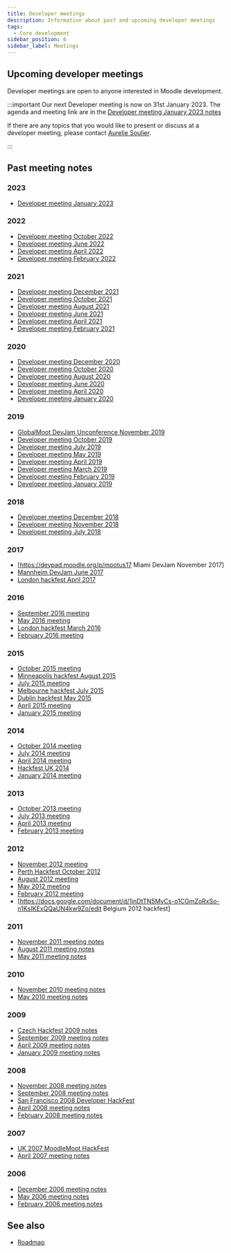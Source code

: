 ```yaml
---
title: Developer meetings
description: Information about past and upcoming developer meetings
tags:
  - Core development
sidebar_position: 6
sidebar_label: Meetings
---
```


## Upcoming developer meetings

Developer meetings are open to anyone interested in Moodle development.

:::important
Our next Developer meeting is now on 31st January 2023.
The agenda and meeting link are in the [Developer meeting January 2023 notes](./202301.md)

If there are any topics that you would like to present or discuss at a developer meeting, please contact [Aurelie Soulier](https://moodle.org/user/profile.php?id=5177207).

:::

## Past meeting notes

### 2023
- [Developer meeting January 2023](./202301.md)

### 2022
- [Developer meeting October 2022](./202210.md)
- [Developer meeting June 2022](./202206.md)
- [Developer meeting April 2022](./202204.md)
- [Developer meeting February 2022](./202202.md)

### 2021

- [Developer meeting December 2021](https://docs.moodle.org/dev/Developer_meeting_December_2021)
- [Developer meeting October 2021](https://docs.moodle.org/dev/Developer_meeting_October_2021)
- [Developer meeting August 2021](https://docs.moodle.org/dev/Developer_meeting_August_2021)
- [Developer meeting June 2021](https://docs.moodle.org/dev/Developer_meeting_June_2021)
- [Developer meeting April 2021](https://docs.moodle.org/dev/Developer_meeting_April_2021)
- [Developer meeting February 2021](https://docs.moodle.org/dev/Developer_meeting_February_2021)

### 2020

- [Developer meeting December 2020](https://docs.moodle.org/dev/Developer_meeting_December_2020)
- [Developer meeting October 2020](https://docs.moodle.org/dev/Developer_meeting_October_2020)
- [Developer meeting August 2020](https://docs.moodle.org/dev/Developer_meeting_August_2020)
- [Developer meeting June 2020](https://docs.moodle.org/dev/Developer_meeting_June_2020)
- [Developer meeting April 2020](https://docs.moodle.org/dev/Developer_meeting_April_2020)
- [Developer meeting January 2020](https://docs.moodle.org/dev/Developer_meeting_January_2020)

### 2019

- [GlobalMoot DevJam Unconference November 2019](https://docs.moodle.org/dev/GlobalMoot_DevJam_Unconference_November_2019)
- [Developer meeting October 2019](https://docs.moodle.org/dev/Developer_meeting_October_2019)
- [Developer meeting July 2019](https://docs.moodle.org/dev/Developer_meeting_July_2019)
- [Developer meeting May 2019](https://docs.moodle.org/dev/Developer_meeting_May_2019)
- [Developer meeting April 2019](https://docs.moodle.org/dev/Developer_meeting_April_2019)
- [Developer meeting March 2019](https://docs.moodle.org/dev/Developer_meeting_March_2019)
- [Developer meeting February 2019](https://docs.moodle.org/dev/Developer_meeting_February_2019)
- [Developer meeting January 2019](https://docs.moodle.org/dev/Developer_meeting_January_2019)

### 2018

- [Developer meeting December 2018](https://docs.moodle.org/dev/Developer_meeting_December_2018)
- [Developer meeting November 2018](https://docs.moodle.org/dev/Developer_meeting_November_2018)
- [Developer meeting July 2018](https://docs.moodle.org/dev/Developer_meeting_July_2018)

### 2017

- [https://devpad.moodle.org/p/mootus17 Miami DevJam November 2017]
- [Mannheim DevJam June 2017](https://docs.moodle.org/dev/Mannheim_DevJam_June_2017)
- [London hackfest April 2017](https://docs.moodle.org/dev/London_hackfest_April_2017)

### 2016

- [September 2016 meeting](https://docs.moodle.org/dev/Developer_meeting_September_2016)
- [May 2016 meeting](https://docs.moodle.org/dev/Developer_meeting_May_2016)
- [London hackfest March 2016](https://docs.moodle.org/dev/London_hackfest_March_2016)
- [February 2016 meeting](https://docs.moodle.org/dev/Developer_meeting_February_2016)

### 2015

- [October 2015 meeting](https://docs.moodle.org/dev/Developer_meeting_October_2015)
- [Minneapolis hackfest August 2015](https://docs.moodle.org/dev/Minneapolis_hackfest_August_2015)
- [July 2015 meeting](https://docs.moodle.org/dev/Developer_meeting_July_2015)
- [Melbourne hackfest July 2015](https://docs.moodle.org/dev/Melbourne_hackfest_July_2015)
- [Dublin hackfest May 2015](https://docs.moodle.org/dev/Dublin_hackfest_May_2015)
- [April 2015 meeting](https://docs.moodle.org/dev/Developer_meeting_April_2015)
- [January 2015 meeting](https://docs.moodle.org/dev/Developer_meeting_January_2015)

### 2014

- [October 2014 meeting](https://docs.moodle.org/dev/Developer_meeting_October_2014)
- [July 2014 meeting](https://docs.moodle.org/dev/Developer_meeting_July_2014)
- [April 2014 meeting](https://docs.moodle.org/dev/Developer_meeting_April_2014)
- [Hackfest UK 2014](https://docs.moodle.org/dev/Hackfest_UK_2014)
- [January 2014 meeting](https://docs.moodle.org/dev/Developer_meeting_January_2014)

### 2013

- [October 2013 meeting](https://docs.moodle.org/dev/Developer_meeting_October_2013)
- [July 2013 meeting](https://docs.moodle.org/dev/Developer_meeting_July_2013)
- [April 2013 meeting](https://docs.moodle.org/dev/Developer_meeting_April_2013)
- [February 2013 meeting](https://docs.moodle.org/dev/Developer_meeting_February_2013)

### 2012

- [November 2012 meeting](https://docs.moodle.org/dev/Developer_meeting_November_2012)
- [Perth Hackfest October 2012](https://docs.moodle.org/dev/Perth_Hackfest_October_2012)
- [August 2012 meeting](https://docs.moodle.org/dev/Developer_meeting_August_2012)
- [May 2012 meeting](https://docs.moodle.org/dev/Developer_meeting_May_2012)
- [February 2012 meeting](https://docs.moodle.org/dev/Developer_meeting_February_2012)
- [https://docs.google.com/document/d/1inDtTN5MyCs-o1CGmZoRxSo-n1KsIKExQQaUN4kw9Zo/edit Belgium 2012 hackfest]

### 2011

- [November 2011 meeting notes](https://docs.moodle.org/dev/Developer_meeting_November_2011)
- [August 2011 meeting notes](https://docs.moodle.org/dev/Developer_meeting_August_2011)
- [May 2011 meeting notes](https://docs.moodle.org/dev/Developer_meeting_May_2011)

### 2010

- [November 2010 meeting notes](https://docs.moodle.org/dev/Developer_meeting_November_2010)
- [May 2010 meeting notes](https://docs.moodle.org/dev/Developer_meeting_May_2010)

### 2009

- [Czech Hackfest 2009 notes](https://docs.moodle.org/dev/Czech_Hackfest_2009_notes)
- [September 2009 meeting notes](https://docs.moodle.org/dev/Developer_meeting_September_2009)
- [April 2009 meeting notes](https://docs.moodle.org/dev/Developer_meeting_April_2009)
- [January 2009 meeting notes](https://docs.moodle.org/dev/Developer_meeting_January_2009)

### 2008

- [November 2008 meeting notes](https://docs.moodle.org/dev/Developer_meeting_November_2008)
- [September 2008 meeting notes](https://docs.moodle.org/dev/Developer_meeting_September_2008)
- [San Francisco 2008 Developer HackFest](https://docs.moodle.org/dev/SF_Developer_HackFest)
- [April 2008 meeting notes](https://docs.moodle.org/dev/Developer_meeting_April_2008)
- [February 2008 meeting notes](https://docs.moodle.org/dev/Developer_meeting_February_2008)

### 2007

- [UK 2007 MoodleMoot HackFest](https://docs.moodle.org/dev/MoodleMoot_2007_HackFest)
- [April 2007 meeting notes](https://docs.moodle.org/dev/Developer_conference_April_2007)

### 2006

- [December 2006 meeting notes](https://docs.moodle.org/dev/Developer_conference_December_2006)
- [May 2006 meeting notes](https://docs.moodle.org/dev/Developer_conference_May_2006)
- [February 2006 meeting notes](https://docs.moodle.org/dev/Developer_conference_February_2006)

## See also

- [Roadmap](../roadmap.md)
